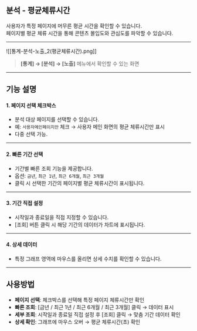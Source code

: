## 분석 - 평균체류시간

사용자가 특정 페이지에 머무른 평균 시간을 확인할 수 있습니다.  
페이지별 평균 체류 시간을 통해 콘텐츠 몰입도와 관심도를 파악할 수 있습니다.  

***
![[통계-분석-노출_2(평균체류시간).png]]

> **[통계] → [분석] → [노출]** 메뉴에서 확인할 수 있는 화면  

***

## 기능 설명

#### 1. 페이지 선택 체크박스
- 분석 대상 페이지를 선택할 수 있습니다.  
- 예: `사용자메인페이지만` 체크 → 사용자 메인 화면의 평균 체류시간만 표시  
- 다중 선택 가능.  

***

#### 2. 빠른 기간 선택
- 기간별 빠른 조회 기능을 제공합니다.  
- 옵션: `금년`, `최근 1년`, `최근 6개월`, `최근 3개월`  
- 클릭 시 선택한 기간의 페이지별 평균 체류시간이 표시됩니다.  

***

#### 3. 기간 직접 설정
- 시작일과 종료일을 직접 지정할 수 있습니다.  
- [조회] 버튼 클릭 시 해당 기간의 데이터가 차트에 표시됩니다.  

***

#### 4. 상세 데이터
- 특정 그래프 영역에 마우스를 올리면 상세 수치를 확인할 수 있습니다.  

***

## 사용방법

- **페이지 선택**: 체크박스를 선택해 특정 페이지 체류시간만 확인  
- **빠른 조회**: [금년 / 최근 1년 / 최근 6개월 / 최근 3개월] 클릭 → 데이터 표시  
- **세부 조회**: 시작일과 종료일 직접 설정 후 [조회] 클릭 → 맞춤 기간 데이터 확인  
- **상세 확인**: 그래프에 마우스 오버 → 평균 체류시간(초) 확인  
